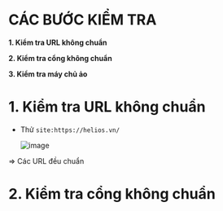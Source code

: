 # CÁC BƯỚC KIỂM TRA #

**1. Kiểm tra URL không chuẩn**

**2. Kiểm tra cổng không chuẩn**

**3. Kiểm tra máy chủ ảo**

# 1. Kiểm tra URL không chuẩn

- Thử `site:https://helios.vn/`

  ![image](https://github.com/user-attachments/assets/9bcbdd13-f357-429c-b430-c8f7a8c93c5f)

=> Các URL đều chuẩn 

# 2. Kiểm tra cổng không chuẩn
